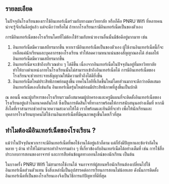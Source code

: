 ﻿## รายละเอียด

ในปัจจุบันโรงเรียนของเราใช้อินเทอร์เน็ตร่วมกับทางมหาวิทยาลัย หรือก็คือ PNRU Wifi ที่หลายคนน่าจะรู้จักกันดีอยู่แล้ว แต่จะดีกว่าหรือไม่ ถ้าหากโรงเรียนเรามีอินเทอร์เน็ตเป็นของตัวเอง

การมีอินเทอร์เน็ตของโรงเรียนโดยที่ไม่ต้องใช้ร่วมกับหน่วยงานอื่นนั้นมีข้อดีอยู่มากมาย เช่น

1. อินเทอร์เน็ตมีความเสถียรมากขึ้น
   หากเรามีอินเทอร์เน็ตเป็นของตัวเอง ผู้ใช้งานอินเทอร์เน็ตนี้ก็จะเหลือแค่นักเรียนและบุคลากรของโรงเรียน ทำให้ลดความหนาแน่นของสัญญาณลงได้ ส่งผลให้อินเทอร์เน็ตมีความเสถียรมากขึ้น
2. อินเทอร์เน็ตจะเข้าถึงบริเวณต่าง ๆ ได้ดีขึ้น
   เนื่องจากอินเทอร์เน็ตในปัจจุบันอยู่ที่มหาวิทยาลัย ทำให้บางตำแหน่งภายในโรงเรียนนั้นไม่สามารถเข้าถึงอินเทอร์เน็ตได้ การมีอินเทอร์เน็ตของโรงเรียนจะช่วยกระจายสัญญาณให้มีความทั่วถึงได้ดียิ่งขึ้น
3. อินเทอร์เน็ตใหม่ประสิทธิภาพย่อมสูงขึ้น
   เทคโนโลยีที่เกิดขึ้นใหม่โดยส่วนมากจะดีกว่าอดีตเสมอ อินเทอร์เน็ตเองก็เช่นกัน อินเทอร์เน็ตรุ่นใหม่ย่อมมีประสิทธิภาพที่สูงขึ้นเป็นปกติ

ณ ตอนนี้ คณะผู้บริหารของโรงเรียนรวมถึงสมาคมผู้ปกครองและครูมีแผนที่จะติดตั้งอินเทอร์เน็ตของโรงเรียนอยู่แล้วในอนาคตอันใกล้ ซึ่งเป็นการตัดสินใจที่ทางเราพร้อมให้การสนับสนุนอย่างเต็มที่ หากมีสิ่งใดที่เราสามารถช่วยอำนวยความสะดวกให้ได้ เราก็พร้อมและยินดีที่จะทำ เพื่อให้นักเรียนและบุคลากรโรงเรียนทุกคนได้ใช้งานอินเทอร์เน็ตที่มีคุณภาพสูงขึ้นโดยเร็วที่สุด

## ทำไมต้องมีอินเทอร์เน็ตของโรงเรียน ?

แม้ว่าในปัจจุบันพวกเราจะมีอินเทอร์เน็ตที่พอใช้งานได้อยู่แล้วก็ตาม แต่ก็ยังมีปัญหาและข้อจำกัดในหลาย ๆ ด้าน ทำให้ไม่สามารถทำกิจกรรมต่าง ๆ ที่เกี่ยวข้องกับอินเทอร์เน็ตได้อย่างเต็มที่ เช่น การใช้สื่อประกอบการสอนของอาจารย์ และการสืบค้นข้อมูลทางออนไลน์ของนักเรียน เป็นต้น

ในบางครั้ง PNRU Wifi ไม่สามารถใช้งานได้ จนอาจารย์ผู้สอนหรือนักเรียนต้องเปลี่ยนไปใช้อินเทอร์เน็ตส่วนตัวแทน ซึ่งสิ่งเหล่านี้เป็นอุปสรรคต่อการเรียนการสอนไม่น้อยเลย ดังนั้นการติดตั้งอินเทอร์เน็ตที่เป็นของโรงเรียนเองจึงเป็นวิธีการแก้ปัญหาที่ดีที่สุด
<!--stackedit_data:
eyJoaXN0b3J5IjpbLTE0MTkxMDc3NDMsNzUxODMyNzMwXX0=
-->